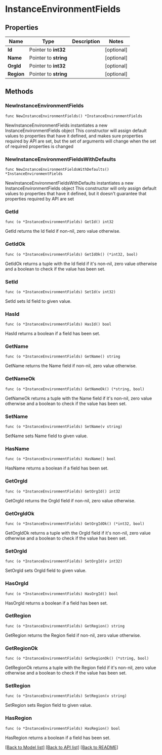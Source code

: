 # InstanceEnvironmentFields

## Properties

Name | Type | Description | Notes
------------ | ------------- | ------------- | -------------
**Id** | Pointer to **int32** |  | [optional] 
**Name** | Pointer to **string** |  | [optional] 
**OrgId** | Pointer to **int32** |  | [optional] 
**Region** | Pointer to **string** |  | [optional] 

## Methods

### NewInstanceEnvironmentFields

`func NewInstanceEnvironmentFields() *InstanceEnvironmentFields`

NewInstanceEnvironmentFields instantiates a new InstanceEnvironmentFields object
This constructor will assign default values to properties that have it defined,
and makes sure properties required by API are set, but the set of arguments
will change when the set of required properties is changed

### NewInstanceEnvironmentFieldsWithDefaults

`func NewInstanceEnvironmentFieldsWithDefaults() *InstanceEnvironmentFields`

NewInstanceEnvironmentFieldsWithDefaults instantiates a new InstanceEnvironmentFields object
This constructor will only assign default values to properties that have it defined,
but it doesn't guarantee that properties required by API are set

### GetId

`func (o *InstanceEnvironmentFields) GetId() int32`

GetId returns the Id field if non-nil, zero value otherwise.

### GetIdOk

`func (o *InstanceEnvironmentFields) GetIdOk() (*int32, bool)`

GetIdOk returns a tuple with the Id field if it's non-nil, zero value otherwise
and a boolean to check if the value has been set.

### SetId

`func (o *InstanceEnvironmentFields) SetId(v int32)`

SetId sets Id field to given value.

### HasId

`func (o *InstanceEnvironmentFields) HasId() bool`

HasId returns a boolean if a field has been set.

### GetName

`func (o *InstanceEnvironmentFields) GetName() string`

GetName returns the Name field if non-nil, zero value otherwise.

### GetNameOk

`func (o *InstanceEnvironmentFields) GetNameOk() (*string, bool)`

GetNameOk returns a tuple with the Name field if it's non-nil, zero value otherwise
and a boolean to check if the value has been set.

### SetName

`func (o *InstanceEnvironmentFields) SetName(v string)`

SetName sets Name field to given value.

### HasName

`func (o *InstanceEnvironmentFields) HasName() bool`

HasName returns a boolean if a field has been set.

### GetOrgId

`func (o *InstanceEnvironmentFields) GetOrgId() int32`

GetOrgId returns the OrgId field if non-nil, zero value otherwise.

### GetOrgIdOk

`func (o *InstanceEnvironmentFields) GetOrgIdOk() (*int32, bool)`

GetOrgIdOk returns a tuple with the OrgId field if it's non-nil, zero value otherwise
and a boolean to check if the value has been set.

### SetOrgId

`func (o *InstanceEnvironmentFields) SetOrgId(v int32)`

SetOrgId sets OrgId field to given value.

### HasOrgId

`func (o *InstanceEnvironmentFields) HasOrgId() bool`

HasOrgId returns a boolean if a field has been set.

### GetRegion

`func (o *InstanceEnvironmentFields) GetRegion() string`

GetRegion returns the Region field if non-nil, zero value otherwise.

### GetRegionOk

`func (o *InstanceEnvironmentFields) GetRegionOk() (*string, bool)`

GetRegionOk returns a tuple with the Region field if it's non-nil, zero value otherwise
and a boolean to check if the value has been set.

### SetRegion

`func (o *InstanceEnvironmentFields) SetRegion(v string)`

SetRegion sets Region field to given value.

### HasRegion

`func (o *InstanceEnvironmentFields) HasRegion() bool`

HasRegion returns a boolean if a field has been set.


[[Back to Model list]](../README.md#documentation-for-models) [[Back to API list]](../README.md#documentation-for-api-endpoints) [[Back to README]](../README.md)


